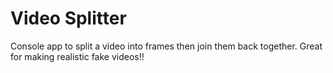 # Video Splitter
Console app to split a video into frames then join them back together. Great for making realistic fake videos!!
